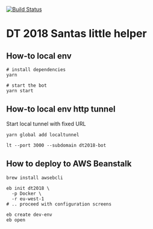 [![Build Status](https://travis-ci.org/leonardinius/dt2018.svg?branch=master)](https://travis-ci.org/leonardinius/dt2018)

# DT 2018 Santas little helper

## How-to local env

```shell
# install dependencies
yarn

# start the bot
yarn start
```

## How-to local env http tunnel

Start local tunnel with fixed URL 

```
yarn global add localtunnel

lt --port 3000 --subdomain dt2018-bot
```


## How to deploy to AWS Beanstalk

```shell
brew install awsebcli

eb init dt2018 \
  -p Docker \
  -r eu-west-1
# .. proceed with configuration screens

eb create dev-env
eb open
```
